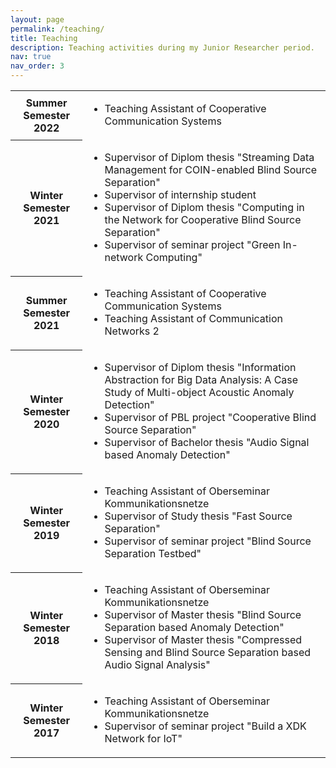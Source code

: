```yaml
---
layout: page
permalink: /teaching/
title: Teaching
description: Teaching activities during my Junior Researcher period.
nav: true
nav_order: 3
---
```


<div class="news">
    <div class="table-responsive">
        <table class="table table-sm table-borderless">
            <tr>
                <th scope="row">Summer Semester 2022</th>
                <td>
                    <ul>
                        <li>Teaching Assistant of Cooperative Communication Systems</li>
                    </ul>
                </td>
            </tr>
            <tr>
                <th scope="row">Winter Semester 2021</th>
                <td>
                    <ul>
                        <li>Supervisor of Diplom thesis "Streaming Data Management for COIN-enabled Blind Source Separation"</li>
                        <li>Supervisor of internship student</li>
                        <li>Supervisor of Diplom thesis "Computing in the Network for Cooperative Blind Source Separation"</li>
                        <li>Supervisor of seminar project "Green In-network Computing"</li>
                    </ul>
                </td>
            </tr>
            <tr>
                <th scope="row">Summer Semester 2021</th>
                <td>
                    <ul>
                        <li>Teaching Assistant of Cooperative Communication Systems</li>
                        <li>Teaching Assistant of Communication Networks 2</li>
                    </ul>
                </td>
            </tr>
            <tr>
                <th scope="row">Winter Semester 2020</th>
                <td>
                    <ul>
                        <li>Supervisor of Diplom thesis "Information Abstraction for Big Data Analysis: A Case Study of Multi-object Acoustic Anomaly Detection"</li>
                        <li>Supervisor of PBL project "Cooperative Blind Source Separation"</li>
                        <li>Supervisor of Bachelor thesis "Audio Signal based Anomaly Detection"</li>
                    </ul>
                </td>
            </tr>
            <tr>
                <th scope="row">Winter Semester 2019</th>
                <td>
                    <ul>
                        <li>Teaching Assistant of Oberseminar Kommunikationsnetze</li>
                        <li>Supervisor of Study thesis "Fast Source Separation"</li>
                        <li>Supervisor of seminar project "Blind Source Separation Testbed"</li>
                    </ul>
                </td>
            </tr>
            <tr>
                <th scope="row">Winter Semester 2018</th>
                <td>
                    <ul>
                        <li>Teaching Assistant of Oberseminar Kommunikationsnetze</li>
                        <li>Supervisor of Master thesis "Blind Source Separation based Anomaly Detection"</li>
                        <li>Supervisor of Master thesis "Compressed Sensing and Blind Source Separation based Audio Signal Analysis"</li>
                    </ul>
                </td>
            </tr>
            <tr>
                <th scope="row">Winter Semester 2017</th>
                <td>
                    <ul>
                        <li>Teaching Assistant of Oberseminar Kommunikationsnetze</li>
                        <li>Supervisor of seminar project "Build a XDK Network for IoT"</li>
                    </ul>
                </td>
            </tr>
        </table>
    </div>
</div>

